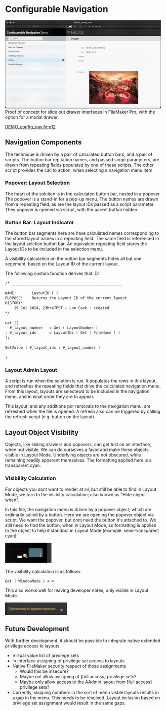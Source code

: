 # Configurable Navigation

![](./screens/DEMO_config_nav.gif)
Proof of concept for slide out drawer interfaces in FileMaker Pro, with the option for a modal drawer.

[DEMO_config_nav.fmp12](DEMO_config_nav.fmp12)


## Navigation Components
The technique is driven by a pair of calculated button bars, and a pair of scripts. The button bar repitation names, and passed script parameters, are drawn from repeating fields populated by one of these scripts. The other script provides the call to action, when selecting a navigation menu item.

### Popover: Layout Selection
The heart of the solution is in the calculated button bar, nested in a popover. The popover is a stand-in for a pop-up menu. The button names are drawn from a repeating field, as are the layout IDs passed as a script parameter. They popover is opened via script, with the parent button hidden.

### Button Bar: Layout Indicator
The button bar segments here are have calculated names corresponding to the stored layout names in a repeating field. The same field is referenced in the layout selction button bar. An equivalent repeating field stores the Layout IDs to be included in the selection menu.

A visibility calculation on the button bar segments hides all but one segement, based on the Layout ID of the current layout.

The following custom function derives that ID:

    /* __________________________________________________

    NAME:       LayoutID ( )
    PURPOSE:    Returns the Layout ID of the current layout.
    HISTORY:
	    19 Jul 2024, 23hr47PST — Lon Cook : created
    */

    Let ([
	  #_layout_number	= Get ( LayoutNumber )
	; #_layout_ids		= LayoutIDs ( Get ( FileName ) )
	];

    GetValue ( #_layout_ids ; #_layout_number )

    )

### Layout Admin Layout
A script is run when the solution is run. It populates the rows in this layout, and refreshes the repeating fields that drive the calculated navigation menu. From this layout, layouts are selectewd to be included in the navigation menu, and in what order they are to appear.

This layout, and any additions por removals to the navigation menu, are refreshed when the file is opened. A refresh also can be triggered by calling the refresh script (e.g. button on the layout).

## Layout Object Visibility
Objects, like sliding drawers and popovers, can get lost on an interface, when not visible. We can do ourselves a favor and make these objects visible in Layout Mode. Underlying objects are not obscured, while remaining readily apparent themselves. The formatting applied here is a transparent cyan.

### Visibility Calculation
For objects you dont want to render at all, but still be able to find in Layout Mode, we turn to the visibilty calculation; also known as "Hide object when".

In this file, the navigation menu is driven by a popover object, which are ordinarily called by a button. Here we are opening the popover object via script. We want the popover, but dont need the button it's attached to. We still need to find the button, when in Layout Mode, so formatting is applied to the object to help it standout in Layout Mode (example: semi-transparent cyan).

<img src="./screens/visibility_calculation.png" width="150">

The visibility calculation is as follows:

    Get ( WindowMode ) ≠ 4

This also works well for leaving developer notes, only visible in Layout Mode.

<img src="./screens/layout_notes.png" width="200">


## Future Development
With further development, it should be possible to integrate native extended privilege access to layouts.

* Virtual value list of privilege sets
* In interface assigning of privilege set access to layouts
* Native FileMaker security respect of those assignments
    - Would this be insecure?
    - Maybe not allow assigning of [full access] privilege sets?
    - Maybe only allow access to the AAdmin layout from [full access] privilege sets?
* Currently, skipping numbers in the sort of menu visble layouts results in a gap in the menu. This needs to be resolved. Layout inclusion based on privilege set assignment would result in the same gaps.